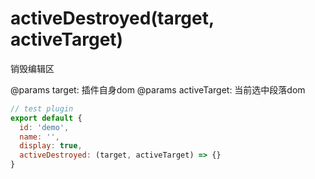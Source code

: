 # activeDestroyed(target, activeTarget)

销毁编辑区

@params target: 插件自身dom
@params activeTarget: 当前选中段落dom

```javascript
// test plugin
export default {
  id: 'demo',
  name: '',
  display: true,
  activeDestroyed: (target, activeTarget) => {}
}
```